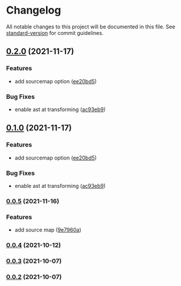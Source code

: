 # Changelog

All notable changes to this project will be documented in this file. See [standard-version](https://github.com/conventional-changelog/standard-version) for commit guidelines.

## [0.2.0](https://github.com/zheeeng/vite-plugin-shared-modules/compare/v0.0.5...v0.2.0) (2021-11-17)


### Features

* add sourcemap option ([ee20bd5](https://github.com/zheeeng/vite-plugin-shared-modules/commit/ee20bd5d7363d4a8cd5d7b18e19459c585f2cbff))


### Bug Fixes

* enable ast at transforming ([ac93eb9](https://github.com/zheeeng/vite-plugin-shared-modules/commit/ac93eb9212fa656060693744995ae3e4bd889a28))

## [0.1.0](https://github.com/zheeeng/vite-plugin-shared-modules/compare/v0.0.5...v0.1.0) (2021-11-17)


### Features

* add sourcemap option ([ee20bd5](https://github.com/zheeeng/vite-plugin-shared-modules/commit/ee20bd5d7363d4a8cd5d7b18e19459c585f2cbff))


### Bug Fixes

* enable ast at transforming ([ac93eb9](https://github.com/zheeeng/vite-plugin-shared-modules/commit/ac93eb9212fa656060693744995ae3e4bd889a28))

### [0.0.5](https://github.com/zheeeng/vite-plugin-shared-modules/compare/v0.0.4...v0.0.5) (2021-11-16)


### Features

* add source map ([9e7960a](https://github.com/zheeeng/vite-plugin-shared-modules/commit/9e7960aebca248e0b543ff62e08aa0bb1620be68))

### [0.0.4](https://github.com/zheeeng/vite-plugin-shared-modules/compare/v0.0.3...v0.0.4) (2021-10-12)

### [0.0.3](https://github.com/zheeeng/vite-plugin-shared-modules/compare/v0.0.2...v0.0.3) (2021-10-07)

### [0.0.2](https://github.com/zheeeng/vite-plugin-shared-modules/compare/v0.0.1...v0.0.2) (2021-10-07)
